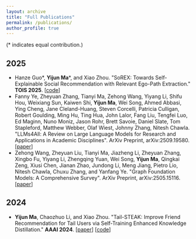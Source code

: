```yaml
---
layout: archive
title: "Full Publications"
permalink: /publications/
author_profile: true
---
```


(\* indicates equal contribution.)

## 2025
- Hanze Guo\*, **Yijun Ma**\*, and Xiao Zhou. "SoREX: Towards Self-Explainable Social Recommendation with Relevant Ego-Path Extraction." **TOIS 2025**. \[[code](https://github.com/antman9914/SoREX)\]
- Fanny Ye, Zheyuan Zhang, Tianyi Ma, Zehong Wang, Yiyang Li, Shifu Hou, Weixiang Sun, Kaiwen Shi, **Yijun Ma**, Wei Song, Ahmed Abbasi, Ying Cheng, Jane Cleland-Huang, Steven Corcelli, Patricia Culligan, Robert Goulding, Ming Hu, Ting Hua, John Lalor, Fang Liu, Tengfei Luo, Ed Maginn, Nuno Moniz, Jason Rohr, Brett Savoie, Daniel Slate, Tom Stapleford, Matthew Webber, Olaf Wiest, Johnny Zhang, Nitesh Chawla. "LLMs4All: A Review on Large Language Models for Research and Applications in Academic Disciplines". ArXiv Preprint, arXiv:2509.19580. \[[paper](https://arxiv.org/pdf/2509.19580)\]
- Zehong Wang, Zheyuan Liu, Tianyi Ma, Jiazheng Li, Zheyuan Zhang, Xingbo Fu, Yiyang Li, Zhengqing Yuan, Wei Song, **Yijun Ma**, Qingkai Zeng, Xiusi Chen, Jianan Zhao, Jundong Li, Meng Jiang, Pietro Lio, Nitesh Chawla, Chuxu Zhang, and Yanfang Ye. "Graph Foundation Models: A Comprehensive Survey". ArXiv Preprint, arXiv:2505.15116. \[[paper](https://arxiv.org/pdf/2505.15116)\]

## 2024
- **Yijun Ma**, Chaozhuo Li, and Xiao Zhou. "Tail-STEAK: Improve Friend Recommendation for Tail Users via Self-Training Enhanced Knowledge Distillation." **AAAI 2024**. \[[paper](https://ojs.aaai.org/index.php/AAAI/article/view/28737)\] \[[code](https://github.com/antman9914/Tail-STEAK)\]
<!--- **Yijun Ma**, Baoyu Jing, Yuchen Yan, Hanghang Tong, "HoST: Exploiting Heterogeneous Spatial-Temporal Graph for Next POI Recommendation." *Under Review*. <!--\[[abstract page](https://antman9914.github.io/files/Yijun_HoST__Abstract.pdf)\]-->
<!-- <a href="https://antman9914.github.io/files/Yijun_KDD23_HoST.pdf">paper</a> -->
  
<!-- **Self-Knowledge Distillation for Tail User Representation**

**Yijun Ma**, Jianxun Lian, Chaozhuo Li, Xiao Zhou, Xing Xie

*under review* 
 -->
    

<!-- {% if author.googlescholar %}
  You can also find my articles on <u><a href="{{author.googlescholar}}">my Google Scholar profile</a>.</u>
{% endif %}

{% include base_path %}

{% for post in site.publications reversed %}
  {% include archive-single.html %}
{% endfor %} -->
